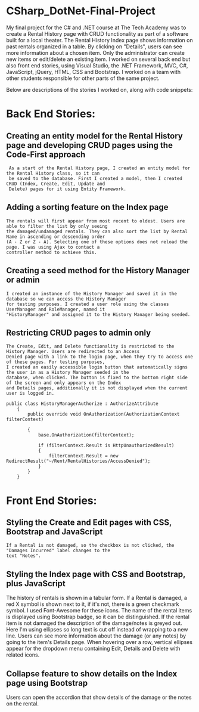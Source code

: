# CSharp_DotNet-Final-Project
My final project for the C# and .NET course at The Tech Academy was to create a Rental History page with CRUD functionality as part of a software built for a local theater. The Rental History Index page shows information on past rentals organized in a table. By clicking on "Details", users can see more information about a chosen item. Only the administrator can create new items or edit/delete an existing item. I worked on several back end but also front end stories, using Visual Studio, the .NET Framework, MVC, C#, JavaScript, jQuery, HTML, CSS and Bootstrap. I worked on a team with other students responsible for other parts of the same project.

Below are descriptions of the stories I worked on, along with code snippets:

# Back End Stories:

## Creating an entity model for the Rental History page and developing CRUD pages using the Code-First approach
     
     As a start of the Rental History page, I created an entity model for the Rental History class, so it can 
     be saved to the database. First I created a model, then I created CRUD (Index, Create, Edit, Update and 
     Delete) pages for it using Entity Framework.

## Adding a sorting feature on the Index page

    The rentals will first appear from most recent to oldest. Users are able to filter the list by only seeing 
    the damaged/undamaged rentals. They can also sort the list by Rental Name in ascending or descending order 
    (A - Z or Z - A). Selecting one of these options does not reload the page. I was using Ajax to contact a 
    controller method to achieve this.
    
## Creating a seed method for the History Manager or admin

    I created an instance of the History Manager and saved it in the database so we can access the History Manager 
    for testing purposes. I created a user role using the classes UserManager and RoleManager, named it 
    "HistoryManager" and assigned it to the History Manager being seeded.

## Restricting CRUD pages to admin only

    The Create, Edit, and Delete functionality is restricted to the History Manager. Users are redirected to an Access 
    Denied page with a link to the login page, when they try to access one of these pages. For testing purposes, 
    I created an easily accessible login button that automatically signs the user in as a History Manager seeded in the 
    database, when clicked. The button is fixed to the bottom right side of the screen and only appears on the Index 
    and Details pages, additionally it is not displayed when the current user is logged in.

    public class HistoryManagerAuthorize : AuthorizeAttribute
        {
            public override void OnAuthorization(AuthorizationContext filterContext)

            {
                base.OnAuthorization(filterContext);

                if (filterContext.Result is HttpUnauthorizedResult)
                {
                    filterContext.Result = new RedirectResult("~/Rent/RentalHistories/AccessDenied");
                }
            }
        }


# Front End Stories:

## Styling the Create and Edit pages with CSS, Bootstrap and JavaScript
  
    If a Rental is not damaged, so the checkbox is not clicked, the "Damages Incurred" label changes to the 
    text "Notes".

## Styling the Index page with CSS and Bootstrap, plus JavaScript 
The history of rentals is shown in a tabular form. If a Rental is damaged, a red X symbol is shown next to it, if it's 
not, there is a green checkmark symbol. I used Font-Awesome for these icons. The name of the rental items is displayed 
using Bootstrap badge, so it can be distinguished. If the rental item is not damaged the description of the damage/notes 
is greyed out. Here I'm using ellipses so long text is cut off instead of wrapping to a new line. Users can see more 
information about the damage (or any notes) by going to the item's Details page. When hovering over a row, vertical 
ellipses appear for the dropdown menu containing Edit, Details and Delete with related icons.

## Collapse feature to show details on the Index page using Bootstrap 
Users can open the accordion that show details of the damage or the notes on the rental.

